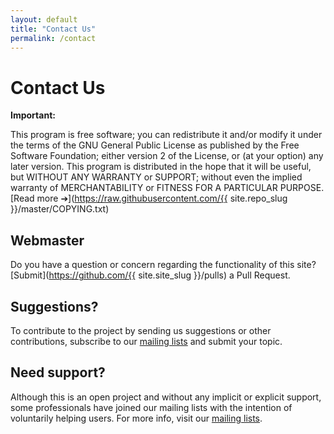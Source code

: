 ```yaml
---
layout: default
title: "Contact Us"
permalink: /contact
---
```

# Contact Us

**Important:**

This program is free software; you can redistribute it and/or modify it under
the terms of the GNU General Public License as published by the Free Software
Foundation; either version 2 of the License, or (at your option) any later
version. This program is distributed in the hope that it will be useful, but
WITHOUT ANY WARRANTY or SUPPORT; without even the implied warranty of
MERCHANTABILITY or FITNESS FOR A PARTICULAR PURPOSE.
<span class="smaller">[Read more ➔](https://raw.githubusercontent.com/{{ site.repo_slug }}/master/COPYING.txt)</span>

## Webmaster

Do you have a question or concern regarding the functionality of this site?<br>
[Submit](https://github.com/{{ site.site_slug }}/pulls) a Pull Request.

## Suggestions?

To contribute to the project by sending us suggestions or other contributions,
subscribe to our [mailing lists](mailing.html) and submit your topic.

## Need support?

Although this is an open project and without any implicit or explicit support,
some professionals have joined our mailing lists with the intention of
voluntarily helping users. For more info, visit our [mailing lists](mailing.html).
